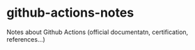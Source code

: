 # github-actions-notes
Notes about Github Actions (official documentatn, certification, references...)
